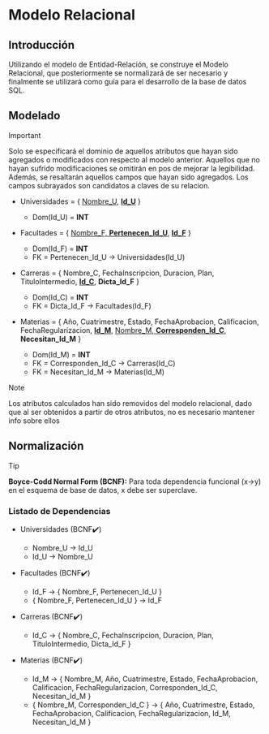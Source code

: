 # Modelo Relacional

## Introducción
Utilizando el modelo de Entidad-Relación, se construye el Modelo Relacional, que posteriormente se normalizará de ser necesario y finalmente se utilizará como guía para el desarrollo de la base de datos SQL.

## Modelado
> [!Important]  
>Solo se especificará el dominio de aquellos atributos que hayan sido agregados o modificados con respecto al modelo anterior. Aquellos que no hayan sufrido modificaciones se omitirán en pos de mejorar la legibilidad.
Además, se resaltarán aquellos campos que hayan sido agregados.
Los campos subrayados son candidatos a claves de su relacion.

- Universidades = { <u>Nombre_U</u>, <u>**Id_U**</u> }
    - Dom(Id_U) = **INT**

- Facultades = { <u>Nombre_F, **Pertenecen_Id_U**</u>, <u>**Id_F**</u> }
    - Dom(Id_F) = **INT**
    - FK = Pertenecen_Id_U -> Universidades(Id_U)

- Carreras = { Nombre_C, FechaInscripcion, Duracion, Plan, TituloIntermedio, <u>**Id_C**</u>, **Dicta_Id_F** }
    - Dom(Id_C) = **INT**
    - FK = Dicta_Id_F -> Facultades(Id_F)

- Materias = { Año, Cuatrimestre, Estado, FechaAprobacion, Calificacion, FechaRegularizacion, <u>**Id_M**</u>, <u>Nombre_M, **Corresponden_Id_C**</u>, **Necesitan_Id_M** }
    - Dom(Id_M) = **INT**
    - FK = Corresponden_Id_C -> Carreras(Id_C)
    - FK = Necesitan_Id_M -> Materias(Id_M)

> [!Note]
> Los atributos calculados han sido removidos del modelo relacional, dado que al ser obtenidos a partir de otros atributos, no es necesario mantener info sobre ellos

## Normalización

> [!Tip]
>**Boyce-Codd Normal Form (BCNF):** Para toda dependencia funcional (x->y) en el esquema de base de datos, x debe ser superclave.

### Listado de Dependencias
- Universidades (BCNF✔️)
    - Nombre_U -> Id_U
    - Id_U -> Nombre_U

- Facultades (BCNF✔️)
    - Id_F -> { Nombre_F, Pertenecen_Id_U }
    - { Nombre_F, Pertenecen_Id_U } -> Id_F

- Carreras (BCNF✔️)
    - Id_C -> { Nombre_C, FechaInscripcion, Duracion, Plan, TituloIntermedio, Dicta_Id_F }

- Materias (BCNF✔️)
    - Id_M -> { Nombre_M, Año, Cuatrimestre, Estado, FechaAprobacion, Calificacion, FechaRegularizacion, Corresponden_Id_C, Necesitan_Id_M }
    - { Nombre_M, Corresponden_Id_C } -> { Año, Cuatrimestre, Estado, FechaAprobacion, Calificacion, FechaRegularizacion, Id_M, Necesitan_Id_M }